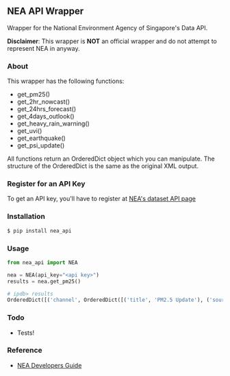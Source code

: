 ## NEA API Wrapper

Wrapper for the National Environment Agency of Singapore's Data API.

__Disclaimer__: This wrapper is __NOT__ an official wrapper and do not attempt to represent NEA in anyway.

### About

This wrapper has the following functions:

* get_pm25()
* get_2hr_nowcast()
* get_24hrs_forecast()
* get_4days_outlook()
* get_heavy_rain_warning()
* get_uvi()
* get_earthquake()
* get_psi_update()

All functions return an OrderedDict object which you can manipulate. The structure of the OrderedDict is the same as the original XML output.

### Register for an API Key

To get an API key, you'll have to register at [NEA's dataset API page](https://www.nea.gov.sg/api/)


### Installation

```bash
$ pip install nea_api
```

### Usage

```python
from nea_api import NEA

nea = NEA(api_key="<api key>")
results = nea.get_pm25()

# ipdb> results
OrderedDict([('channel', OrderedDict([('title', 'PM2.5 Update'), ('source', 'Airviro'), ('item', OrderedDict([('region', [OrderedDict([('id', 'rNO'), ('latitude', '1.41803'), ('longitude', '103.82000'), ('record', OrderedDict([('@timestamp', '20160406140000'), ('reading', OrderedDict([('@type', 'PM25_RGN_1HR'), ('@value', '17')]))]))]), OrderedDict([('id', 'rCE'), ('latitude', '1.35735'), ('longitude', '103.82000'), ('record', OrderedDict([('@timestamp', '20160406140000'), ('reading', OrderedDict([('@type', 'PM25_RGN_1HR'), ('@value', '27')]))]))]), OrderedDict([('id', 'rEA'), ('latitude', '1.35735'), ('longitude', '103.94000'), ('record', OrderedDict([('@timestamp', '20160406140000'), ('reading', OrderedDict([('@type', 'PM25_RGN_1HR'), ('@value', '19')]))]))]), OrderedDict([('id', 'rWE'), ('latitude', '1.35735'), ('longitude', '103.70000'), ('record', OrderedDict([('@timestamp', '20160406140000'), ('reading', OrderedDict([('@type', 'PM25_RGN_1HR'), ('@value', '26')]))]))]), OrderedDict([('id', 'rSO'), ('latitude', '1.29587'), ('longitude', '103.82000'), ('record', OrderedDict([('@timestamp', '20160406140000'), ('reading', OrderedDict([('@type', 'PM25_RGN_1HR'), ('@value', '30')]))]))])])]))]))])
```

### Todo

* Tests!

### Reference

* [NEA Developers Guide](https://www.nea.gov.sg/docs/default-source/api/developer's-guide.pdf?sfvrsn=2)
